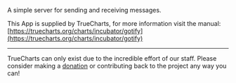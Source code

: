 A simple server for sending and receiving messages.

This App is supplied by TrueCharts, for more information visit the manual: [https://truecharts.org/charts/incubator/gotify](https://truecharts.org/charts/incubator/gotify)

---

TrueCharts can only exist due to the incredible effort of our staff.
Please consider making a [donation](https://truecharts.org/sponsor) or contributing back to the project any way you can!
